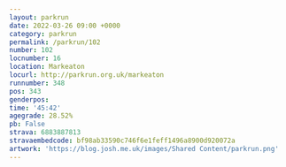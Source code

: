 ```yaml
---
layout: parkrun
date: 2022-03-26 09:00 +0000
category: parkrun
permalink: /parkrun/102
number: 102
locnumber: 16
location: Markeaton
locurl: http://parkrun.org.uk/markeaton
runnumber: 348
pos: 343
genderpos: 
time: '45:42'
agegrade: 28.52%
pb: False
strava: 6883887813
stravaembedcode: bf98ab33590c746f6e1feff1496a8900d920072a
artwork: 'https://blog.josh.me.uk/images/Shared Content/parkrun.png'
---
```

